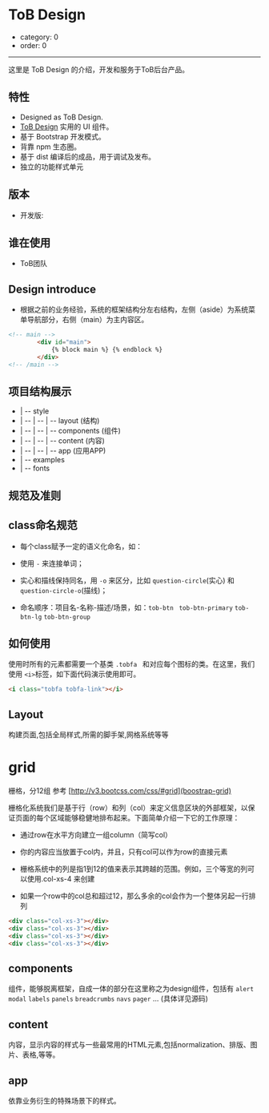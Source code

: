 # ToB Design

- category: 0
- order: 0

---

这里是 ToB Design 的介绍，开发和服务于ToB后台产品。


## 特性

- Designed as ToB Design.
- [ToB Design](https://github.com/GameTOB/ui-css/) 实用的 UI 组件。
- 基于 Bootstrap 开发模式。
- 背靠 npm 生态圈。
- 基于 dist 编译后的成品，用于调试及发布。
- 独立的功能样式单元


## 版本

- 开发版:


## 谁在使用

- ToB团队

##  Design introduce

- 根据之前的业务经验，系统的框架结构分左右结构，左侧（aside）为系统菜单导航部分，右侧（main）为主内容区。

``` html
<!-- main -->
        <div id="main">
            {% block main %} {% endblock %}
        </div>
<!-- /main -->

```
## 项目结构展示

* | -- style
* | -- | -- | -- layout (结构)
* | -- | -- | -- components (组件)
* | -- | -- | -- content (内容)
* | -- | -- | -- app (应用APP)
* | -- examples
* | -- fonts 


## 规范及准则

## class命名规范

- 每个class赋予一定的语义化命名，如：

- 使用 `-` 来连接单词；

- 实心和描线保持同名，用 `-o` 来区分，比如 `question-circle`(实心) 和 `question-circle-o`(描线)；

- 命名顺序：项目名-名称-描述/场景，如：`tob-btn `  `tob-btn-primary` `tob-btn-lg` `tob-btn-group`

## 如何使用

使用时所有的元素都需要一个基类 `.tobfa ` 和对应每个图标的类。在这里，我们使用 ` <i> `标签，如下面代码演示使用即可。

```html
<i class="tobfa tobfa-link"></i> 
```

## Layout 

构建页面,包括全局样式,所需的脚手架,网格系统等等

# grid

栅格，分12组 参考 [http://v3.bootcss.com/css/#grid](boostrap-grid) 

栅格化系统我们是基于行（row）和列（col）来定义信息区块的外部框架，以保证页面的每个区域能够稳健地排布起来。下面简单介绍一下它的工作原理：

- 通过row在水平方向建立一组column（简写col）

- 你的内容应当放置于col内，并且，只有col可以作为row的直接元素

- 栅格系统中的列是指1到12的值来表示其跨越的范围。例如，三个等宽的列可以使用.col-xs-4 来创建

- 如果一个row中的col总和超过12，那么多余的col会作为一个整体另起一行排列


```html
<div class="col-xs-3"></div>
<div class="col-xs-3"></div>
<div class="col-xs-3"></div>
<div class="col-xs-3"></div>
```

## components

组件，能够脱离框架，自成一体的部分在这里称之为design组件，包括有 `alert`  `modal` `labels` `panels` `breadcrumbs` `navs` `pager` ...
 (具体详见源码)

## content

内容，显示内容的样式与一些最常用的HTML元素,包括normalization、排版、图片、表格,等等。

## app

依靠业务衍生的特殊场景下的样式。